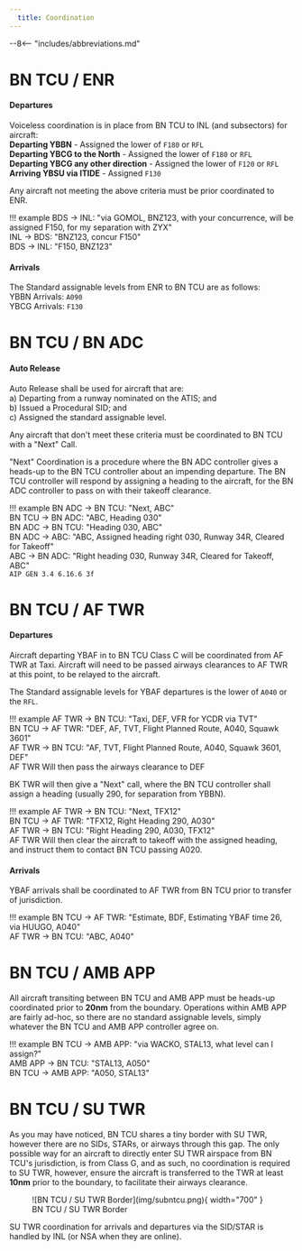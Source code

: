 ```yaml
---
  title: Coordination
---
```


--8<-- "includes/abbreviations.md"
# BN TCU / ENR
#### Departures
Voiceless coordination is in place from BN TCU to INL (and subsectors) for aircraft:  
**Departing YBBN** - Assigned the lower of `F180` or `RFL`  
**Departing YBCG to the North** - Assigned the lower of `F180` or `RFL`  
**Departing YBCG any other direction** - Assigned the lower of `F120` or `RFL`  
**Arriving YBSU via ITIDE** - Assigned `F130`

Any aircraft not meeting the above criteria must be prior coordinated to ENR.

!!! example
    BDS -> INL: "via GOMOL, BNZ123, with your concurrence, will be assigned F150, for my separation with ZYX"  
    INL -> BDS: "BNZ123, concur F150"  
    BDS -> INL: "F150, BNZ123" 

#### Arrivals
The Standard assignable levels from ENR to BN TCU are as follows:  
YBBN Arrivals: `A090`  
YBCG Arrivals: `F130`

# BN TCU / BN ADC
#### Auto Release

Auto Release shall be used for aircraft that are:    
a) Departing from a runway nominated on the ATIS; and  
b) Issued a Procedural SID; and   
c) Assigned the standard assignable level.

Any aircraft that don't meet these criteria must be coordinated to BN TCU with a "Next" Call.

"Next" Coordination is a procedure where the BN ADC controller gives a heads-up to the BN TCU controller about an impending departure. The BN TCU controller will respond by assigning a heading to the aircraft, for the BN ADC controller to pass on with their takeoff clearance.

!!! example
    BN ADC -> BN TCU: "Next, ABC"  
    BN TCU -> BN ADC: "ABC, Heading 030"  
    BN ADC -> BN TCU: "Heading 030, ABC"  
    BN ADC -> ABC: "ABC, Assigned heading right 030, Runway 34R, Cleared for Takeoff"  
    ABC -> BN ADC: "Right heading 030, Runway 34R, Cleared for Takeoff, ABC"  
    `AIP GEN 3.4 6.16.6 3f`

# BN TCU / AF TWR
#### Departures

Aircraft departing YBAF in to BN TCU Class C will be coordinated from AF TWR at Taxi. Aircraft will need to be passed airways clearances to AF TWR at this point, to be relayed to the aircraft.

The Standard assignable levels for YBAF departures is the lower of `A040` or the `RFL`.

!!! example
    AF TWR -> BN TCU: "Taxi, DEF, VFR for YCDR via TVT"  
    BN TCU -> AF TWR: "DEF, AF, TVT, Flight Planned Route, A040, Squawk 3601"  
    AF TWR -> BN TCU: "AF, TVT, Flight Planned Route, A040, Squawk 3601, DEF"  
    AF TWR Will then pass the airways clearance to DEF

BK TWR will then give a "Next" call, where the BN TCU controller shall assign a heading (usually 290, for separation from YBBN).

!!! example
    AF TWR -> BN TCU: "Next, TFX12"  
    BN TCU -> AF TWR: "TFX12, Right Heading 290, A030"  
    AF TWR -> BN TCU: "Right Heading 290, A030, TFX12"  
    AF TWR Will then clear the aircraft to takeoff with the assigned heading, and instruct them to contact BN TCU passing A020.

#### Arrivals

YBAF arrivals shall be coordinated to AF TWR from BN TCU prior to transfer of jurisdiction.

!!! example
    BN TCU -> AF TWR: "Estimate, BDF, Estimating YBAF time 26, via HUUGO, A040"  
    AF TWR -> BN TCU: "ABC, A040"  

# BN TCU / AMB APP
All aircraft transiting between BN TCU and AMB APP must be heads-up coordinated prior to **20nm** from the boundary. Operations within AMB APP are fairly ad-hoc, so there are no standard assignable levels, simply whatever the BN TCU and AMB APP controller agree on.

!!! example
    BN TCU -> AMB APP: "via WACKO, STAL13, what level can I assign?"  
    AMB APP -> BN TCU: "STAL13, A050"  
    BN TCU -> AMB APP: "A050, STAL13"  

# BN TCU / SU TWR

As you may have noticed, BN TCU shares a tiny border with SU TWR, however there are no SIDs, STARs, or airways through this gap. The only possible way for an aircraft to directly enter SU TWR airspace from BN TCU's jurisdiction, is from Class G, and as such, no coordination is required to SU TWR, however, ensure the aircraft is transferred to the TWR at least **10nm** prior to the boundary, to facilitate their airways clearance.

<figure markdown>
![BN TCU / SU TWR Border](img/subntcu.png){ width="700" }
  <figcaption>BN TCU / SU TWR Border</figcaption>
</figure>

SU TWR coordination for arrivals and departures via the SID/STAR is handled by INL (or NSA when they are online).
